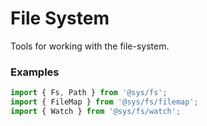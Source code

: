 # File System
Tools for working with the file-system.

### Examples

```ts
import { Fs, Path } from '@sys/fs';
import { FileMap } from '@sys/fs/filemap';
import { Watch } from '@sys/fs/watch';
```
